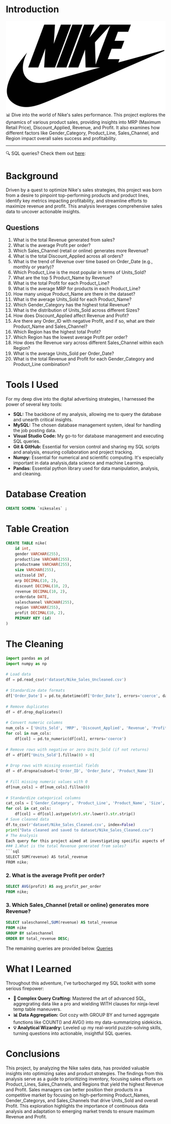 # Introduction
![Nike](assets/Nike-Logo.jpg)
📊 Dive into the world of Nike's sales performance. This project explores the dynamics of various product sales, providing insights into MRP (Maximum Retail Price), Discount_Applied, Revenue, and Profit. It also examines how different factors like Gender_Category, Product_Line, Sales_Channel, and Region impact overall sales success and profitability.
***
🔍 SQL queries? Check them out [here](/queries/):
# Background
Driven by a quest to optimize Nike's sales strategies, this project was born from a desire to pinpoint top-performing products and product lines, identify key metrics impacting profitability, and streamline efforts to maximize revenue and profit. This analysis leverages comprehensive sales data to uncover actionable insights.
## Questions
1. What is the total Revenue generated from sales?
2. What is the average Profit per order?
3. Which Sales_Channel (retail or online) generates more Revenue?
4. What is the total Discount_Applied across all orders?
5. What is the trend of Revenue over time based on Order_Date (e.g., monthly or yearly)?
6. Which Product_Line is the most popular in terms of Units_Sold?
7. What are the top 5 Product_Name by Revenue?
8. What is the total Profit for each Product_Line?
9. What is the average MRP for products in each Product_Line?
10. How many unique Product_Name are there in the dataset?
11. What is the average Units_Sold for each Product_Name?
12. Which Gender_Category has the highest total Revenue?
13. What is the distribution of Units_Sold across different Sizes?
14. How does Discount_Applied affect Revenue and Profit?
15. Are there any Order_ID with negative Profit, and if so, what are their Product_Name and Sales_Channel?
16. Which Region has the highest total Profit?
17. Which Region has the lowest average Profit per order?
18. How does the Revenue vary across different Sales_Channel within each Region?
19. What is the average Units_Sold per Order_Date?
20. What is the total Revenue and Profit for each Gender_Category and Product_Line combination?
# Tools I Used
For my deep dive into the digital advertising strategies, I harnessed the power of several key tools:
- **SQL:** The backbone of my analysis, allowing me to query the database and unearth critical insights.
- **MySQL:** The chosen database management system, ideal for handling the job posting data.
- **Visual Studio Code:** My go-to for database management and executing SQL queries.
- **Git & GitHub:** Essential for version control and sharing my SQL scripts and analysis, ensuring collaboration and project tracking.
- **Numpy:** Essential for numerical and scientific computing. It's especially important in data analysis,data science and machine Learning.
- **Pandas:** Essential python library used for data manipulation, analysis, and cleaning.
# Database Creation
```sql
CREATE SCHEMA `nikesales` ;
```
# Table Creation
```sql
CREATE TABLE nike(
    id int,
    gender VARCHAR(255),
    productline VARCHAR(255),
    productname VARCHAR(255),
    size VARCHAR(255),
    unitssold INT,
    mrp DECIMAL(10, 2),
    discount DECIMAL(10, 2),
    revenue DECIMAL(10, 2),
    orderdate DATE,
    saleschannel VARCHAR(255),
    region VARCHAR(255),
    profit DECIMAL(10, 2),
    PRIMARY KEY (id)
)
```
# The Cleaning
```python
import pandas as pd
import numpy as np

# Load data
df = pd.read_csv(r'dataset/Nike_Sales_Uncleaned.csv')

# Standardize date formats
df['Order_Date'] = pd.to_datetime(df['Order_Date'], errors='coerce', dayfirst=False, infer_datetime_format=True)

# Remove duplicates
df = df.drop_duplicates()

# Convert numeric columns
num_cols = ['Units_Sold', 'MRP', 'Discount_Applied', 'Revenue', 'Profit']
for col in num_cols:
    df[col] = pd.to_numeric(df[col], errors='coerce')

# Remove rows with negative or zero Units_Sold (if not returns)
df = df[df['Units_Sold'].fillna(0) > 0]

# Drop rows with missing essential fields
df = df.dropna(subset=['Order_ID', 'Order_Date', 'Product_Name'])

# Fill missing numeric values with 0
df[num_cols] = df[num_cols].fillna(0)

# Standardize categorical columns
cat_cols = ['Gender_Category', 'Product_Line', 'Product_Name', 'Size', 'Sales_Channel', 'Region']
for col in cat_cols:
    df[col] = df[col].astype(str).str.lower().str.strip()
# Save cleaned data
df.to_csv(r'dataset/Nike_Sales_Cleaned.csv', index=False)
print("Data cleaned and saved to dataset/Nike_Sales_Cleaned.csv")
# The Analysis
Each query for this project aimed at investigating specific aspects of the data analyst job market. Here’s how I approached each question:
### 1.What is the total Revenue generated from sales?
```sql
SELECT SUM(revenue) AS total_revenue
FROM nike;
```
### 2. What is the average Profit per order?
```sql
SELECT AVG(profit) AS avg_profit_per_order
FROM nike;
```
### 3. Which Sales_Channel (retail or online) generates more Revenue?
```sql
SELECT saleschannel,SUM(revenue) AS total_revenue
FROM nike
GROUP BY saleschannel
ORDER BY total_revenue DESC;
```
The remaining queries are provided below.
[Queries](/queries/)
# What I Learned
Throughout this adventure, I've turbocharged my SQL toolkit with some serious firepower:
- **🧩 Complex Query Crafting:** Mastered the art of advanced SQL, aggregrating data like a pro and wielding WITH clauses for ninja-level temp table maneuvers.
- **📊 Data Aggregation:** Got cozy with GROUP BY and turned aggregate functions like COUNT() and AVG() into my data-summarizing sidekicks.
- **💡 Analytical Wizardry:** Leveled up my real-world puzzle-solving skills, turning questions into actionable, insightful SQL queries.
# Conclusions
This project, by analyzing the Nike sales data, has provided valuable insights into optimizing sales and product strategies. The findings from this analysis serve as a guide to prioritizing inventory, focusing sales efforts on Product_Lines, Sales_Channels, and Regions that yield the highest Revenue and Profit. Sales managers can better position their products in a competitive market by focusing on high-performing Product_Names, Gender_Categorys, and Sales_Channels that drive Units_Sold and overall Profit. This exploration highlights the importance of continuous data analysis and adaptation to emerging market trends to ensure maximum Revenue and Profit.
